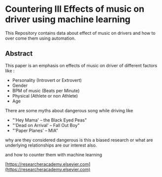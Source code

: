 # Countering Ill Effects of music on driver using machine learning
This Repository contains data about effect of music on drivers and how to over come them using automation. 
## Abstract
This paper is an emphasis on effects of music on driver of different factors like :
* Personality (Introvert or Extrovert)
* Gender 
* BPM of music (Beats per Minute)
* Physical (Athlete or non Athlete)
* Age

There are some myths about dangerous song while driving like
* "'Hey Mama' – the Black Eyed Peas"
* "'Dead on Arrival' – Fall Out Boy"
* "'Paper Planes' – MIA" 

why are they considered dangerous is this a biased research or what are underlying relationships are our interest also.

and how to counter them with machine learning



[https://researcheracademy.elsevier.com](https://researcheracademy.elsevier.com)
